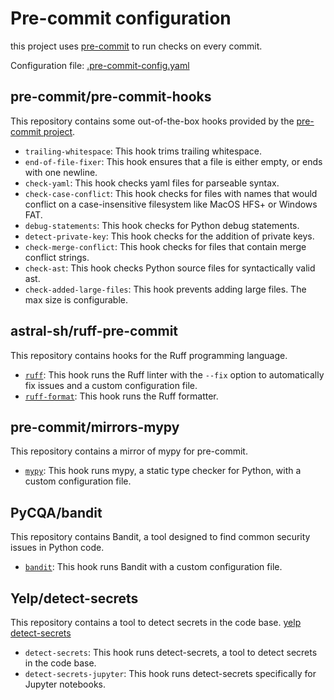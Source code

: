 # Pre-commit configuration

this project uses [pre-commit](https://pre-commit.com/) to run checks on every commit.

Configuration file: [.pre-commit-config.yaml](https://github.com/JoseRZapata/data-science-project-template/blob/main/{{cookiecutter.repo_name}}/.pre-commit-config.yaml)

## pre-commit/pre-commit-hooks

This repository contains some out-of-the-box hooks provided by the [pre-commit project](https://github.com/pre-commit/pre-commit-hooks).

- `trailing-whitespace`: This hook trims trailing whitespace.
- `end-of-file-fixer`: This hook ensures that a file is either empty, or ends with one newline.
- `check-yaml`: This hook checks yaml files for parseable syntax.
- `check-case-conflict`: This hook checks for files with names that would conflict on a case-insensitive filesystem like MacOS HFS+ or Windows FAT.
- `debug-statements`: This hook checks for Python debug statements.
- `detect-private-key`: This hook checks for the addition of private keys.
- `check-merge-conflict`: This hook checks for files that contain merge conflict strings.
- `check-ast`: This hook checks Python source files for syntactically valid ast.
- `check-added-large-files`: This hook prevents adding large files. The max size is configurable.

## astral-sh/ruff-pre-commit

This repository contains hooks for the Ruff programming language.

- [`ruff`](https://docs.astral.sh/ruff/): This hook runs the Ruff linter with the `--fix` option to automatically fix issues and a custom configuration file.
- [`ruff-format`](https://docs.astral.sh/ruff/): This hook runs the Ruff formatter.

## pre-commit/mirrors-mypy

This repository contains a mirror of mypy for pre-commit.

- [`mypy`](http://mypy-lang.org/): This hook runs mypy, a static type checker for Python, with a custom configuration file.

## PyCQA/bandit

This repository contains Bandit, a tool designed to find common security issues in Python code.

- [`bandit`](https://github.com/PyCQA/bandit): This hook runs Bandit with a custom configuration file.

## Yelp/detect-secrets

This repository contains a tool to detect secrets in the code base. [yelp detect-secrets](https://github.com/Yelp/detect-secrets)

- `detect-secrets`: This hook runs detect-secrets, a tool to detect secrets in the code base.
- `detect-secrets-jupyter`: This hook runs detect-secrets specifically for Jupyter notebooks.

